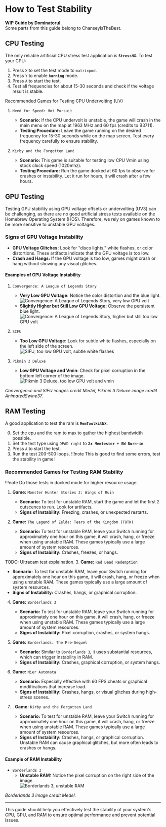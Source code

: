# How to Test Stability

**WIP Guide by Dominatorul.**  
Some parts from this guide belong to ChanseyIsTheBest.

## CPU Testing

The only reliable artificial CPU stress test application is **`StressNX`**. To test your CPU:

1. Press `X` to set the test mode to `matrixpod`.
2. Press `Y` to enable **`burning`** mode.
3. Press `A` to start the test.
4. Test all frequencies for about 15-30 seconds and check if the voltage result is stable.


Recommended Games for Testing CPU Undervolting (UV)

1. `Need for Speed: Hot Pursuit`   
   - **Scenario:** If the CPU undervolt is unstable, the game will crash in the main menu on the map at 1963 MHz and 60 fps (credits to B3711).  
   - **Testing Procedure:** Leave the game running on the desired frequency for 15-30 seconds while on the map screen. Test every frequency carefully to ensure stability.

2. `Kirby and the Forgotten Land`  
   - **Scenario:** This game is suitable for testing low CPU Vmin  using stock clock speed (1020mhz). 
   - **Testing Procedure:** Run the game docked at 60 fps to observe for crashes or instability. Let it run for hours, it will crash after a few hours.

## GPU Testing

Testing GPU stability using GPU voltage offsets or undervolting (UV3) can be challenging, as there are no good artificial stress tests available on the Homebrew Operating System (HOS). Therefore, we rely on games known to be more sensitive to unstable GPU voltages.

### Signs of GPU Voltage Instability

- **GPU Voltage Glitches:** Look for "disco lights," white flashes, or color distortions. These artifacts indicate that the GPU voltage is too low.  
- **Crash and Hangs:** If the GPU voltage is too low, games might crash or hang without showing any visual glitches.

#### Examples of GPU Voltage Instability

1. `Convergence: A League of Legends Story`  
   - **Very Low GPU Voltage:** Notice the color distortion and the blue light.  
   ![Convergence: A League of Legends Story, very low GPU volt](https://i.imgur.com/jVr5RgC.png)  
   - **Slightly Higher but Still Low GPU Voltage:** Observe the persistent blue light.  
   ![Convergence: A League of Legends Story, higher but still too low GPU volt](https://i.imgur.com/bMkC3xy.png)  

2. `SIFU` 
   - **Too Low GPU Voltage:** Look for subtle white flashes, especially on the left side of the screen.  
   ![SIFU, too low GPU volt, subtle white flashes](https://i.imgur.com/UdZ5wmH.png)  

3. `Pikmin 3 Deluxe`  
   - **Low GPU Voltage and Vmin:** Check for pixel corruption in the bottom left corner of the image.  
   ![Pikmin 3 Deluxe, too low GPU volt and vmin](https://i.imgur.com/BfW4Cb4.png)  

*Convergence and SIFU images credit Medel, Pikmin 3 Deluxe image credit AnimatedSwine37.*

## RAM Testing
A good application to test the ram is **`MemToolkitNX`**.

0. Set the cpu and the ram to max to gather the highest bandwidth possible.
1. Set the test type using `DPAD right`  to **`2x Memtester + BW Burn-in`**.
2. Press `A` to start the test.
3. Run the test 200-500 loops.
 !!!note This is good to find some errors, test the stability in game!

### Recommended Games for Testing RAM Stability

!!!note Do those tests in docked mode for higher resource usage.

1. **Game:** `Monster Hunter Stories 2: Wings of Ruin`  
   - **Scenario:** To test for unstable RAM, start the game and let the first 2 cutscenes to run. Look for artifacts.
   - **Signs of Instability:** Freezing, crashes, or unexpected restarts.

2. **Game:** `The Legend of Zelda: Tears of the Kingdom (TOTK)`  
   - **Scenario:** To test for unstable RAM, leave your Switch running for approximately one hour on this game, it will crash, hang, or freeze when using unstable RAM. These games typically use a large amount of system resources.
   - **Signs of Instability:** Crashes, freezes, or hangs.

TODO: Ultracam test explaination.
3. **Game:** `Red Dead Redemption`  
   - **Scenario:** To test for unstable RAM, leave your Switch running for approximately one hour on this game, it will crash, hang, or freeze when using unstable RAM. These games typically use a large amount of system resources.  
   - **Signs of Instability:** Crashes, hangs, or graphical corruption.

4. **Game:** `Borderlands 3`  
   - **Scenario:** To test for unstable RAM, leave your Switch running for approximately one hour on this game, it will crash, hang, or freeze when using unstable RAM. These games typically use a large amount of system resources.  
   - **Signs of Instability:** Pixel corruption, crashes, or system hangs.  

5. **Game:** `Borderlands: The Pre-Sequel`  
   - **Scenario:** Similar to `Borderlands 3`, it uses substantial resources, which can trigger instability in RAM.  
   - **Signs of Instability:** Crashes, graphical corruption, or system hangs.

6. **Game:** `Nier Automata`  
   - **Scenario:** Especially effective with 60 FPS cheats or graphical modifications that increase load.  
   - **Signs of Instability:** Crashes, hangs, or visual glitches during high-stress scenes.

7. . **Game:** `Kirby and the Forgotten Land`  
   - **Scenario:** To test for unstable RAM, leave your Switch running for approximately one hour on this game, it will crash, hang, or freeze when using unstable RAM. These games typically use a large amount of system resources.  
   - **Signs of Instability:** Crashes, hangs, or graphical corruption.
Unstable RAM can cause graphical glitches, but more often leads to crashes or hangs.

#### Example of RAM Instability

- `Borderlands 3` 
  - **Unstable RAM:** Notice the pixel corruption on the right side of the image.  
  ![Borderlands 3, unstable RAM](https://i.imgur.com/QT9aHr7.png)  

*Borderlands 3 image credit Medel.*

---

This guide should help you effectively test the stability of your system's CPU, GPU, and RAM to ensure optimal performance and prevent potential issues.
